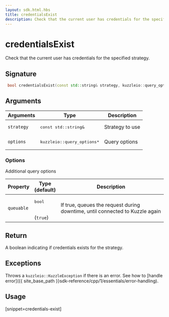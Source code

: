 ```yaml
---
layout: sdk.html.hbs
title: credentialsExist
description: Check that the current user has credentials for the specified strategy
---
```


# credentialsExist

Check that the current user has credentials for the specified strategy.

## Signature

```cpp
 bool credentialsExist(const std::string& strategy, kuzzleio::query_options *options=nullptr);
```

## Arguments

| Arguments  | Type             | Description                                             |
| ---------- | ---------------- | ------------------------------------------------------- |
| `strategy` | <pre>const std::string&</pre>      | Strategy to use                                         |
| `options`  | <pre>kuzzleio::query_options\*</pre>    | Query options

### **Options**

Additional query options

| Property     | Type<br/>(default)    | Description        | 
| ---------- | ------- | --------------------------------- | 
| `queuable` | <pre>bool</pre><br/>(`true`) | If true, queues the request during downtime, until connected to Kuzzle again |


## Return

A boolean indicating if credentials exists for the strategy.

## Exceptions

Throws a `kuzzleio::KuzzleException` if there is an error. See how to [handle error]({{ site_base_path }}sdk-reference/cpp/1/essentials/error-handling).

## Usage

[snippet=credentials-exist]
